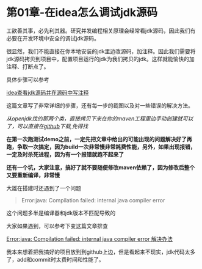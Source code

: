 # 第01章-在idea怎么调试jdk源码

工欲善其事，必先利其器。研究并发编程相关原理会经常看jdk源码，因此我们有必要在开发环境中安全的调试jdk源码。

很显然，我们不能直接在你本地安装的jdk里边改源码，加注释。因此我们需要将jdk源码拷贝到项目中，配置项目运行的jdk为我们拷贝的jdk。这样就能愉快的加注释、打断点了。

具体步骤可以参考

[idea查看jdk源码并在源码中写注释](https://blog.csdn.net/weixin_39520967/article/details/104592232)

这篇文章写了非常详细的步骤，还有每一步的截图以及对一些错误的解决方法。

*从openjdk找的那两个类，直接拷贝下来在你的maven工程里边手动创建就可以了，可以直接在[github](https://github.com/yibingxiong/reboot/tree/master/java%E5%9F%BA%E7%A1%80/%E8%B5%84%E6%BA%90)下载,免得找*

**在第一次跑测试demo之前，一定先把文章中给出的可能出现的问题解决好了再跑，争取一次搞定，因为build一次非常慢非常耗费性能，另外，如果出现报错，一定及时杀死进程，因为有一个报错就跑不起来了**

**还有一个坑，大家注意，搞好了就不要随便修改maven依赖了，因为修改后整个又要重新编译，非常慢**

大雄在搭建时还遇到了一个问题

> Error:java: Compilation failed: internal java compiler error

这个问题多半是编译器和jdk版本不匹配导致的


大家如果遇到，可以参考下变这篇文章排查

[Error:java: Compilation failed: internal java compiler error 解决办法](https://blog.csdn.net/jdjdndhj/article/details/70256989)

我本来想着把我搞好的项目放到到github上边，但是看起来不现实，jdk代码太多了，add和commit时太费时间和性能了。